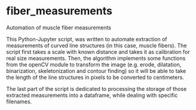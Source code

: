 # fiber_measurements
Automation of muscle fiber measurements

This Python-Jupyter script, was written to automate extraction of measurements of curved line structures (in this case, muscle fibers). The script first takes a scale with known distance and takes it as calibration for real size measurements. Then, the algorithm implements some functions from the openCV module to transform the image (e.g. erode, dilatation, binarization, skeletonization and contour finding) so it will be able to take the length of the line structures in pixels to be converted to centimeters. 

The last part of the script is dedicated to processing the storage of those extracted measurements into a dataframe, while dealing with specific filenames.
